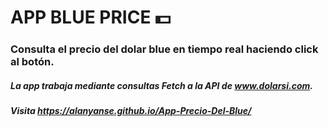 # APP BLUE PRICE :dollar:


### Consulta el precio del dolar blue en tiempo real haciendo click al botón.
##### La app trabaja mediante consultas Fetch a la API de www.dolarsi.com.
##### Visita https://alanyanse.github.io/App-Precio-Del-Blue/
